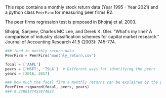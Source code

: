 This repo contains a monthly stock return data (Year 1995 - Year 2021) and a python class ```PeerFirm``` for measuring peer firms R2.

The peer firms regression test is proposed in Bhojraj et al. 2003. 

Bhojraj, Sanjeev, Charles MC Lee, and Derek K. Oler. "What's my line? A comparison of industry classification schemes for capital market research." Journal of Accounting Research 41.5 (2003): 745-774.

```python
### load in monthly return data
PeerFirm = PeerFirm('monthly_return.csv') 

focal = ['AAPL']
peers = ['MSFT', 'TSLA']  # Different ways for identifying the peers
years = [2016, 2017]  

### how much the focal firm's monthly returns can be explained by the peers monthly returns
PeerFirm.rsquared(focal, peers, years) 
### 0.3288147452874622

```
